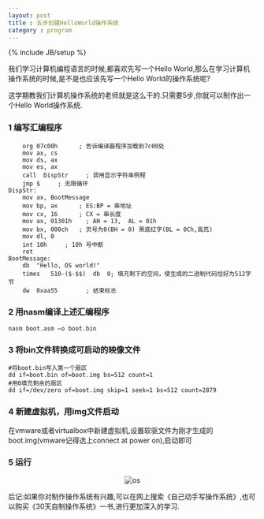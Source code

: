 ```yaml
---
layout: post
title : 五步创建HelloWorld操作系统
category : program
---
```

{% include JB/setup %}

我们学习计算机编程语言的时候,都喜欢先写一个Hello World,那么在学习计算机操作系统的时候,是不是也应该先写一个Hello World的操作系统呢?

这学期教我们计算机操作系统的老师就是这么干的.只需要5步,你就可以制作出一个Hello World操作系统.

### 1 编写汇编程序

        org 07c00h      ; 告诉编译器程序加载到7c00处
        mov ax, cs
        mov ds, ax
        mov es, ax
        call  DispStr     ; 调用显示字符串例程
        jmp $     ; 无限循环
    DispStr:
        mov ax, BootMessage
        mov bp, ax      ; ES:BP = 串地址
        mov cx, 16      ; CX = 串长度
        mov ax, 01301h    ; AH = 13,  AL = 01h
        mov bx, 000ch   ; 页号为0(BH = 0) 黑底红字(BL = 0Ch,高亮)
        mov dl, 0
        int 10h     ; 10h 号中断
        ret
    BootMessage:    
        db  "Hello, OS world!"
        times   510-($-$$)  db  0; 填充剩下的空间，使生成的二进制代码恰好为512字节
        dw  0xaa55        ; 结束标志

### 2 用nasm编译上述汇编程序

    nasm boot.asm –o boot.bin

### 3 将bin文件转换成可启动的映像文件

    #将boot.bin写入第一个扇区
    dd if=boot.bin of=boot.img bs=512 count=1
    #用0填充剩余的扇区
    dd if=/dev/zero of=boot.img skip=1 seek=1 bs=512 count=2879

### 4 新建虚拟机，用img文件启动

  在vmware或者virtualbox中新建虚拟机,设置软驱文件为刚才生成的boot.img(vmware记得选上connect at power on),启动即可

### 5 运行

<center><img alt="os" src="{{ ASSET_PATH }}hooligan/img/post/five-steps-to-make-an-os.PNG"/></center>

后记:如果你对制作操作系统有兴趣,可以在网上搜索《自己动手写操作系统》,也可以购买《30天自制操作系统》一书,进行更加深入的学习.
